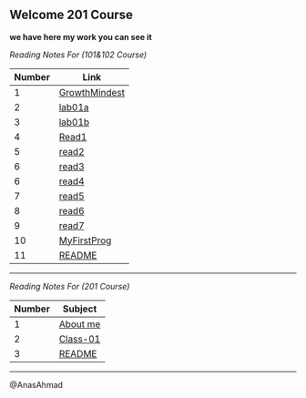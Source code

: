 ## Welcome 201 Course
**we have here my work you can see it**

*Reading Notes For (101&102 Course)*

Number  | Link
------------- | -------------
|1| [GrowthMindest](https://anasahmad96.github.io/Reading-notes/GrowthMindest) |
|2| [lab01a](https://anasahmad96.github.io/Reading-notes/lab01a) |
|3| [lab01b](https://anasahmad96.github.io/Reading-notes/lab01b) |
|4| [Read1](https://anasahmad96.github.io/Reading-notes/Read1) |
|5| [read2](https://anasahmad96.github.io/Reading-notes/read2) |
|6| [read3](https://anasahmad96.github.io/Reading-notes/read03) |	
|6| [read4](https://anasahmad96.github.io/Reading-notes/read4) |
|7| [read5](https://anasahmad96.github.io/Reading-notes/read5)|
|8| [read6](https://anasahmad96.github.io/Reading-notes/read6)
|9| [read7](https://anasahmad96.github.io/Reading-notes/read7)|
|10| [MyFirstProg](https://anasahmad96.github.io/MyFirstProgramAnas/)|
|11| [README](https://anasahmad96.github.io/Reading-notes/)|
-------
*Reading Notes For (201 Course)*

|Number|Subject|
|-----|------|
|1|[About me](https://anasahmad96.github.io/Introduction/)
|2|[Class-01](https://anasahmad96.github.io/ReadingNote201Course/class-01)
|3|[README](https://anasahmad96.github.io/ReadingNote201Course/)

------------
@AnasAhmad
